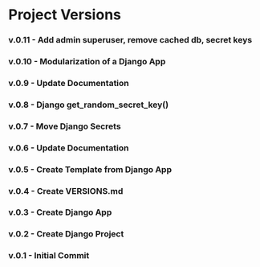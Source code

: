 # Project Versions
### v.0.11 - Add admin superuser, remove cached db, secret keys
### v.0.10 - Modularization of a Django App
### v.0.9 - Update Documentation
### v.0.8 - Django get_random_secret_key()
### v.0.7 - Move Django Secrets
### v.0.6 - Update Documentation
### v.0.5 - Create Template from Django App
### v.0.4 - Create VERSIONS.md
### v.0.3 - Create Django App
### v.0.2 - Create Django Project
### v.0.1 - Initial Commit